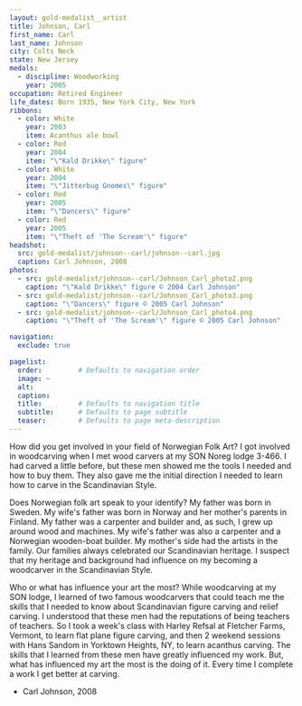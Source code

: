 ```yaml
---
layout: gold-medalist__artist
title: Johnson, Carl
first_name: Carl
last_name: Johnson
city: Colts Neck
state: New Jersey
medals: 
  - discipline: Woodworking
    year: 2005
occupation: Retired Engineer
life_dates: Born 1935, New York City, New York
ribbons:
  - color: White
    year: 2003
    item: Acanthus ale bowl
  - color: Red
    year: 2004
    item: "\"Kald Drikke\" figure"
  - color: White
    year: 2004
    item: "\"Jitterbug Gnomes\" figure"
  - color: Red
    year: 2005
    item: "\"Dancers\" figure"
  - color: Red
    year: 2005
    item: "\"Theft of 'The Scream'\" figure"
headshot:
  src: gold-medalist/johnson--carl/johnson--carl.jpg
  caption: Carl Johnson, 2008
photos:
  - src: gold-medalist/johnson--carl/Johnson_Carl_photo2.png
    caption: "\"Kald Drikke\" figure © 2004 Carl Johnson"
  - src: gold-medalist/johnson--carl/Johnson_Carl_photo3.png
    caption: "\"Dancers\" figure © 2005 Carl Johnson"
  - src: gold-medalist/johnson--carl/Johnson_Carl_photo4.png
    caption: "\"Theft of 'The Scream'\" figure © 2005 Carl Johnson"

navigation:
  exclude: true

pagelist:
  order:         # Defaults to navigation order  
  image: ~
  alt:
  caption:
  title:         # Defaults to navigation title
  subtitle:      # Defaults to page subtitle
  teaser:        # Defaults to page meta-description  
---
```

How did you get involved in your field of Norwegian Folk Art?
I got involved in woodcarving when I met wood carvers at my SON Noreg lodge 3-466.  I had carved a little before, but these men showed me the tools I needed and how to buy them.  They also gave me the initial direction I needed to learn how to carve in the Scandinavian Style.

Does Norwegian folk art speak to your identify?
My father was born in Sweden.  My wife's father was born in Norway and her mother's parents in Finland.  My father was a carpenter and builder and, as such, I grew up around wood and machines.  My wife's father was also a carpenter and a Norwegian wooden-boat builder.  My mother's side had the artists in the family.  Our families always celebrated our Scandinavian heritage.  I suspect that my heritage and background had influence on my becoming a woodcarver in the Scandinavian Style.

Who or what has influence your art the most?
While woodcarving at my SON lodge, I learned of two famous woodcarvers that could teach me the skills that I needed to know about Scandinavian figure carving and relief carving.  I understood that these men had the reputations of being teachers of teachers.  So I took a week's class with Harley Refsal at Fletcher Farms, Vermont, to learn flat plane figure carving, and then 2 weekend sessions with Hans Sandom in Yorktown Heights, NY, to learn acanthus carving.  The skills that I learned from these men have greatly influenced my work. But, what has influenced my art the most is the doing of it.  Every time I complete a work I get better at carving.

- Carl Johnson, 2008

